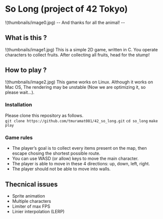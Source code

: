 # So Long (project of 42 Tokyo)
!(thumbnails/image0.jpg)
-- And thanks for all the animal! --

## What is this ?
!(thumbnails/image1.jpg)
This is a simple 2D game, written in C. You operate characters to collect fruits. After collecting all fruits, head for the stump!

## How to play ?
!(thumbnails/image2.jpg)
This game works on Linux.
Although it works on Mac OS, The rendering may be unstable (Now we are optimizing it, so please wait...). 

### Installation
Please clone this repository as follows.  
`git clone https://github.com/tmuramat081/42_so_long.git` 
`cd so_long` 
`make play` 

### Game rules
- The player’s goal is to collect every items present on the map, then escape
chosing the shortest possible route.
- You can use WASD (or allow) keys to move the main character.
- The player is able to move in these 4 directions: up, down, left, right.
- The player should not be able to move into walls.

## Thecnical issues
- Sprite animation
- Multiple characters
- Limiter of max FPS
- Linier interpolation (LERP)
